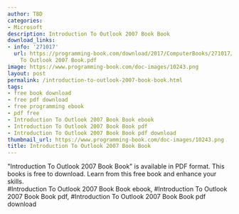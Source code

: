 ```yaml
---
author: TBD
categories:
- Microsoft
description: Introduction To Outlook 2007 Book Book
download_links:
- info: '271017'
  url: https://programming-book.com/download/2017/ComputerBooks/271017/Introduction
    To Outlook 2007 Book.pdf
image: https://www.programming-book.com/doc-images/10243.png
layout: post
permalink: /introduction-to-outlook-2007-book-book.html
tags:
- free book download
- free pdf download
- free programming ebook
- pdf free
- Introduction To Outlook 2007 Book Book ebook
- Introduction To Outlook 2007 Book Book pdf
- Introduction To Outlook 2007 Book Book pdf download
thumbnail_url: https://www.programming-book.com/doc-images/10243.png
title: Introduction To Outlook 2007 Book Book
---
```


 
<div class="item-desc text-justify">
  "Introduction To Outlook 2007 Book Book" is available in PDF format. This books is free to download. Learn from this free book and enhance your skills.
  <br>
  #Introduction To Outlook 2007 Book Book ebook, #Introduction To Outlook 2007 Book Book pdf, #Introduction To Outlook 2007 Book Book pdf download
</div>